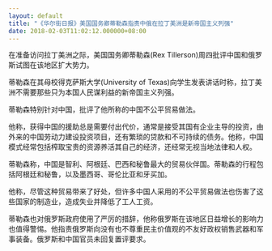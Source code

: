 ```yaml
---
layout: default
title: "《华尔街日报》美国国务卿蒂勒森指责中俄在拉丁美洲是新帝国主义列强"
date: 2018-02-03T11:02:12.000000+08:00
---
```


在准备访问拉丁美洲之际，美国国务卿蒂勒森(Rex Tillerson)周四批评中国和俄罗斯试图在该地区扩大势力。

蒂勒森在其母校得克萨斯大学(University of Texas)向学生发表讲话时称，拉丁美洲不需要那些只为本国人民谋利益的新帝国主义列强。

蒂勒森特别针对中国，批评了他所称的中国不公平贸易做法。

他称，获得中国的援助总是需要付出代价，通常是接受其国有企业主导的投资，由外来的中国劳动力建设投资项目，还有繁琐的贷款和不可持续的债务。他称，中国模式经常包括榨取宝贵的资源养活其自己的经济，还经常无视当地法律和人权。

蒂勒森称，中国是智利、阿根廷、巴西和秘鲁最大的贸易伙伴国。蒂勒森的行程包括阿根廷和秘鲁，以及墨西哥、哥伦比亚和牙买加。

他称，尽管这种贸易带来了好处，但许多中国人采用的不公平贸易做法也伤害了这些国家的制造业，造成失业并降低了工人工资。

蒂勒森也对俄罗斯政府使用了严厉的措辞，他称俄罗斯在该地区日益增长的影响力也值得警惕。他指责俄罗斯向没有也不尊重民主价值观的不友好政权销售武器和军事装备。俄罗斯和中国官员未回复置评要求。

